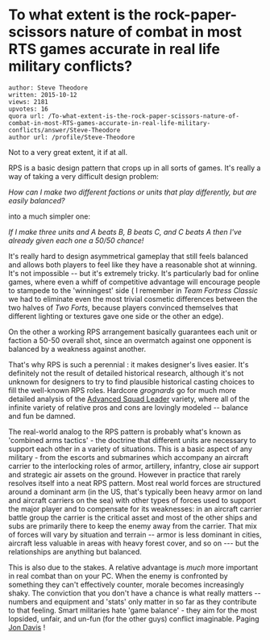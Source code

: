 # To what extent is the rock-paper-scissors nature of combat in most RTS games accurate in real life military conflicts?

	author: Steve Theodore
	written: 2015-10-12
	views: 2181
	upvotes: 16
	quora url: /To-what-extent-is-the-rock-paper-scissors-nature-of-combat-in-most-RTS-games-accurate-in-real-life-military-conflicts/answer/Steve-Theodore
	author url: /profile/Steve-Theodore


Not to a very great extent, it if at all. 

RPS is a basic design pattern that crops up in all sorts of games. It's really a way of taking a very difficult design problem:

_How can I make two different factions or units that play differently, but are easily balanced?_ 

into a much simpler one:

_If I make three units and A beats B, B beats C, and C beats A then I've already given each one a 50/50 chance!_ 

It's really hard to design asymmetrical gameplay that still feels balanced and allows both players to feel like they have a reasonable shot at winning. It's not impossible -- but it's extremely tricky. It's particularly bad for online games, where even a whiff of competitive advantage will encourage people to stampede to the 'winningest' side ( I remember in _Team Fortress Classic_  we had to eliminate even the most trivial cosmetic differences between the two halves of _Two Forts,_  because players convinced themselves that different lighting or textures gave one side or the other an edge). 

On the other a working RPS arrangement basically guarantees each unit or faction a 50-50 overall shot, since an overmatch against one opponent is balanced by a weakness against another.

That's why RPS is such a perennial : it makes designer's lives easier. It's definitely not the result of detailed historical research, although it's not unknown for designers to try to find plausible historical casting choices to fill the well-known RPS roles. Hardcore _grognards_  go for much more detailed analysis of the [Advanced Squad Leader](http://vasl.info/) variety, where all of the infinite variety of relative pros and cons are lovingly modeled -- balance and fun be damned.

The real-world analog to the RPS pattern is probably what's known as 'combined arms tactics' - the doctrine that different units are necessary to support each other in a variety of situations. This is a basic aspect of any military - from the escorts and submarines which accompany an aircraft carrier to the interlocking roles of armor, artillery, infantry, close air support and strategic air assets on the ground. However in practice that rarely resolves itself into a neat RPS pattern. Most real world forces are structured around a dominant arm (in the US, that's typically been heavy armor on land and aircraft carriers on the sea) with other types of forces used to support the major player and to compensate for its weaknesses: in an aircraft carrier battle group the carrier is the critical asset and most of the other ships and subs are primarily there to keep the enemy away from the carrier. That mix of forces will vary by situation and terrain -- armor is less dominant in cities, aircraft less valuable in areas with heavy forest cover, and so on --- but the relationships are anything but balanced.

This is also due to the stakes. A relative advantage is _much_  more important in real combat than on your PC. When the enemy is confronted by something they can't effectively counter, morale becomes increasingly shaky. The conviction that you don't have a chance is what really matters -- numbers and equipment and 'stats' only matter in so far as they contribute to that feeling. Smart militaries hate 'game balance' - they aim for the most lopsided, unfair, and un-fun (for the other guys) conflict imaginable. 
Paging [Jon Davis](https://www.quora.com/profile/Jon-Davis-10) !

